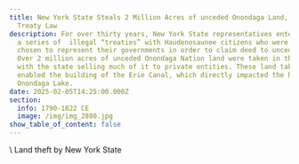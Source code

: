 ```yaml
---
title: New York State Steals 2 Million Acres of unceded Onondaga Land, Violating
  Treaty Law
description: For over thirty years, New York State representatives entered into
  a series of  illegal “treaties” with Haudenosaunee citizens who were not
  chosen to represent their governments in order to claim deed to unceded lands.
  Over 2 million acres of unceded Onondaga Nation land were taken in this way,
  with the state selling much of it to private entities. These land takings
  enabled the building of the Erie Canal, which directly impacted the health of
  Onondaga Lake.
date: 2025-02-05T14:25:00.000Z
section:
  info: 1790-1822 CE
  image: /img/img_2880.jpg
show_table_of_content: false
---
```

\    Land theft by New York State
